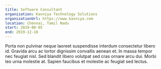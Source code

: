 ```yaml
---
title: Software Consultant
organization: Kavniya Technology Solutions
organizationUrl: https://www.kavniya.com
location: Chennai, Tamil Nadu
start: 2019-08-05
end: 2019-12-18
---
```


Porta non pulvinar neque laoreet suspendisse interdum consectetur libero id. Gravida arcu ac tortor dignissim convallis aenean et. In massa tempor nec feugiat nisl. Sed blandit libero volutpat sed cras ornare arcu dui. Morbi leo urna molestie at. Sapien faucibus et molestie ac feugiat sed lectus.